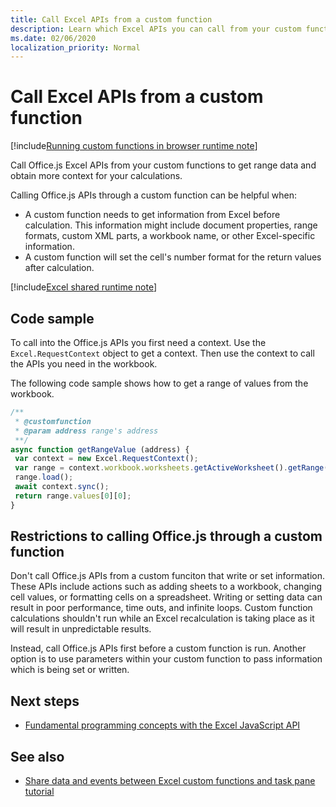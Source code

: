 ```yaml
---
title: Call Excel APIs from a custom function
description: Learn which Excel APIs you can call from your custom function. 
ms.date: 02/06/2020
localization_priority: Normal
---
```


# Call Excel APIs from a custom function

[!include[Running custom functions in browser runtime note](../includes/excel-shared-runtime-preview-note.md)]

Call Office.js Excel APIs from your custom functions to get range data and obtain more context for your calculations.

Calling Office.js APIs through a custom function can be helpful when:

- A custom function needs to get information from Excel before calculation. This information might include document properties, range formats, custom XML parts, a workbook name, or other Excel-specific information.
- A custom function will set the cell's number format for the return values after calculation.

[!include[Excel shared runtime note](../includes/note-requires-shared-runtime.md)]

## Code sample

To call into the Office.js APIs you first need a context. Use the `Excel.RequestContext` object to get a context. Then use the context to call the APIs you need in the workbook.

The following code sample shows how to get a range of values from the workbook.

```JavaScript
/**
 * @customfunction
 * @param address range's address
 **/
async function getRangeValue (address) {
 var context = new Excel.RequestContext();
 var range = context.workbook.worksheets.getActiveWorksheet().getRange(address);
 range.load();
 await context.sync();
 return range.values[0][0];
}
```

## Restrictions to calling Office.js through a custom function

Don't call Office.js APIs from a custom funciton that write or set information. These APIs include actions such as adding sheets to a workbook, changing cell values, or formatting cells on a spreadsheet. Writing or setting data can result in poor performance, time outs, and infinite loops. Custom function calculations shouldn't run while an Excel recalculation is taking place as it will result in unpredictable results.

Instead, call Office.js APIs first before a custom function is run. Another option is to use parameters within your custom function to pass information which is being set or written.

## Next steps

- [Fundamental programming concepts with the Excel JavaScript API](../reference/overview/excel-add-ins-reference-overview.md)

## See also

- [Share data and events between Excel custom functions and task pane tutorial](../tutorials/share-data-and-events-between-custom-functions-and-the-task-pane-tutorial.md)